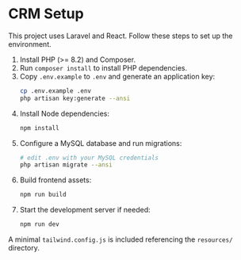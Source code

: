 # CRM Setup

This project uses Laravel and React. Follow these steps to set up the environment.

1. Install PHP (>= 8.2) and Composer.
2. Run `composer install` to install PHP dependencies.
3. Copy `.env.example` to `.env` and generate an application key:
   ```bash
   cp .env.example .env
   php artisan key:generate --ansi
   ```
4. Install Node dependencies:
   ```bash
   npm install
   ```
5. Configure a MySQL database and run migrations:
   ```bash
   # edit .env with your MySQL credentials
   php artisan migrate --ansi
   ```
6. Build frontend assets:
   ```bash
   npm run build
   ```
7. Start the development server if needed:
   ```bash
   npm run dev
   ```

A minimal `tailwind.config.js` is included referencing the `resources/` directory.
